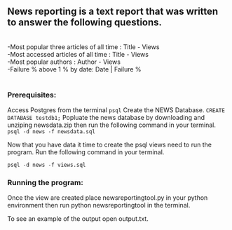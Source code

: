 <h2>News reporting is a text report that was written to answer the following questions.</h2></br>
-Most popular three articles of all time : Title - Views</br>
-Most accessed articles of all time : Title - Views</br>
-Most popular authors : Author - Views</br>
-Failure % above 1 % by date: Date | Failure %</br>
</br>

<h3>Prerequisites:</h3>
Access Postgres from the terminal
<code>psql</code>
Create the NEWS Database.
<code>CREATE DATABASE testdb1;</code>
Popluate the news database by downloading and unziping newsdata.zip then run the following command in your terminal. 
   <code> psql -d news -f newsdata.sql</code>
    
Now that you have data it time to create the psql views need to run the program. Run the following command in your terminal.

<code>psql -d news -f views.sql</code>

<h3>Running the program:</h3>

Once the view are created place newsreportingtool.py in your python environment then run python newsreportingtool in the terminal.

To see an example of the output open output.txt.


